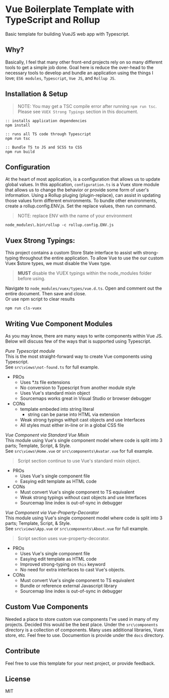 # Vue Boilerplate Template with TypeScript and Rollup
Basic template for building VueJS web app with Typescript.

## Why?
Basically, I feel that many other front-end projects rely on so many different tools to get a simple job done. Goal here is reduce the over-head to the necessary tools to develop and bundle an application using the things I love; `ES6 modules`, `Typescript`, `Vue JS`, and `Rollup JS`.

## Installation & Setup

> NOTE: You may get a TSC compile error after running `npm run tsc`. Please see `VUEX Strong Typings` section in this document. 

```
:: installs application dependencies
npm install

:: runs all TS code through Typescript
npm run tsc

:: Bundle TS to JS and SCSS to CSS
npm run build
```

## Configuration
At the heart of most application, is a configuration that allows us to update global values. 
In this application, `configuration.ts` is a Vuex store module that allows us to change the behavior or provide some form of user's information. 
Using a Rollup pluging (plugin-replace), can assist in updating those values form different environments. 
To bundle other environments, create a rollup.config.ENV.js. Set the replace values, then run command.

> NOTE: replace ENV with the name of your environment

```
node_modules\.bin\rollup -c rollup.config.ENV.js
```

## Vuex Strong Typings:
This project contains a custom Store State interface to assist with strong-typing throughout the entire application.
To allow Vue to use the our custom Vuex $store types, we must disable the Vuex type.

> **MUST** disable the VUEX typings within the node_modules folder before using.

Navigate to `node_modules/vuex/types/vue.d.ts`. Open and comment out the entire document. Then save and close.  
Or use npm script to clear results

```
npm run cls-vuex
```


## Writing Vue Component Modules
As you may know, there are many ways to write components within Vue JS. Below will discuss few of the ways that is supported using Typescript.

*Pure Typescript module*  
This is the most straight-forward way to create Vue components using Typescript.  
See `src\views\not-found.ts` for full example.

* PROs
    * Uses *.ts file extensions
    * No conversion to Typescript from another module style
    * Uses Vue's standard mixin object
    * Sourcemaps works great in Visual Studio or browser debugger
* CONs
    * template embeded into string literal
        * string can be parse into HTML via extension
    * Weak strong typings withpit cast objects and use Interfaces
    * All styles must either in-line or in a global CSS file

*Vue Component via Standard Vue Mixin*  
This module using Vue's single component model where code is split into 3 parts; Template, Script, & Style.  
See `src\views\Home.vue` or `src\components\Avatar.vue` for full example.

> Script section continue to use Vue's standard mixin object.

* PROs
    * Uses Vue's single component file
    * Easying edit template as HTML code
* CONs
    * Must convert Vue's single component to TS equivalent
    * Weak strong typings without cast objects and use Interfaces
    * Sourcemap line index is out-of-sync in debugger

*Vue Component via Vue-Property-Decorator*  
This module using Vue's single component model where code is split into 3 parts; Template, Script, & Style.  
See `src\views\App.vue` or `src\components\About.vue` for full example.

> Script section uses vue-property-decorator.

* PROs
    * Uses Vue's single component file
    * Easying edit template as HTML code
    * Improved strong-typing on `this` keyword
    * No need for extra interfaces to cast Vue's objects.
* CONs
    * Must convert Vue's single component to TS equivalent
    * Bundle or reference external Javascript library
    * Sourcemap line index is out-of-sync in debugger

## Custom Vue Components
Needed a place to store custom vue components I've used in many of my projects. Decided this would be the best place. Under the `src\components` directory is a collection of components. Many uses additional libraries, Vuex store, etc. Feel free to use. Documention is provide under the `docs` directory.

## Contribute
Feel free to use this template for your next project, or provide feedback.

## License
MIT